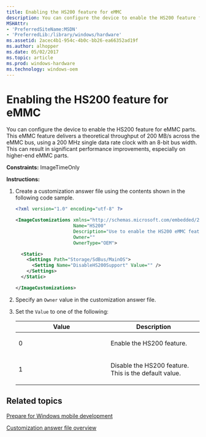 ```yaml
---
title: Enabling the HS200 feature for eMMC
description: You can configure the device to enable the HS200 feature for eMMC parts.
MSHAttr:
- 'PreferredSiteName:MSDN'
- 'PreferredLib:/library/windows/hardware'
ms.assetid: 2acec4b1-954c-4b0c-bb26-ea66352ad19f
ms.author: alhopper
ms.date: 05/02/2017
ms.topic: article
ms.prod: windows-hardware
ms.technology: windows-oem
---
```


# Enabling the HS200 feature for eMMC


You can configure the device to enable the HS200 feature for eMMC parts. This eMMC feature delivers a theoretical throughput of 200 MB/s across the eMMC bus, using a 200 MHz single data rate clock with an 8-bit bus width. This can result in significant performance improvements, especially on higher-end eMMC parts.

<a href="" id="constraints---imagetimeonly"></a>**Constraints:** ImageTimeOnly  

<a href="" id="instructions-"></a>**Instructions:**  
1.  Create a customization answer file using the contents shown in the following code sample.

    ```XML
    <?xml version="1.0" encoding="utf-8" ?>  

    <ImageCustomizations xmlns="http://schemas.microsoft.com/embedded/2004/10/ImageUpdate"  
                         Name="HS200"  
                         Description="Use to enable the HS200 eMMC feature."  
                         Owner=""  
                         OwnerType="OEM"> 

      <Static>  
        <Settings Path="Storage/SdBus/MainOS">  
          <Setting Name="DisableHS200Support" Value="" />   
        </Settings>  
      </Static>

    </ImageCustomizations>
    ```

2.  Specify an `Owner` value in the customization answer file.

3.  Set the `Value` to one of the following:

    <table>
    <colgroup>
    <col width="50%" />
    <col width="50%" />
    </colgroup>
    <thead>
    <tr class="header">
    <th>Value</th>
    <th>Description</th>
    </tr>
    </thead>
    <tbody>
    <tr class="odd">
    <td><p>0</p></td>
    <td><p>Enable the HS200 feature.</p></td>
    </tr>
    <tr class="even">
    <td><p>1</p></td>
    <td><p>Disable the HS200 feature. This is the default value.</p></td>
    </tr>
    </tbody>
    </table>

## Related topics

[Prepare for Windows mobile development](https://docs.microsoft.com/en-us/windows-hardware/manufacture/mobile/preparing-for-windows-mobile-development)

[Customization answer file overview](https://docs.microsoft.com/en-us/windows-hardware/customize/mobile/mcsf/customization-answer-file)